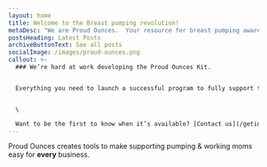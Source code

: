 ```yaml
---
layout: home
title: Welcome to the Breast pumping revolution!
metaDesc: "We are Proud Ounces.  Your resource for breast pumping awareness. "
postsHeading: Latest Posts
archiveButtonText: See all posts
socialImage: /images/proud-ounces.png
callout: >-
  ### We’re hard at work developing the Proud Ounces Kit. 


  Everything you need to launch a successful program to fully support the pumping & working mother(s) in your workforce.


  \

  Want to be the first to know when it’s available? [Contact us](/getintouch) and we’ll get in touch.
---
```

Proud Ounces creates tools to make supporting pumping & working moms easy for **every** business.
